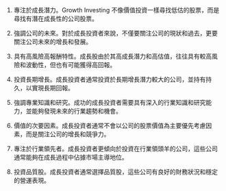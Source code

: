 

1. 專注於成長潛力。Growth Investing 不像價值投資一樣尋找低估的股票，而是尋找有潛在成長性的公司股票。

2. 強調公司的未來。對於成長投資者來說，不僅要關注公司的現狀和過去，更要關注公司未來的增長和發展。

3. 具有高風險高報酬特性。成長股由於其高成長潛力和高估值，往往具有較高風險和波動性，但也有可能獲得高回報。

4. 投資長期增長。成長投資者通常投資於長期增長潛力較大的公司，並持有持久，以實現長期回報。

5. 強調專業知識和研究。成功的成長投資者需要具有深入的行業知識和研究能力，並能夠發現未來的行業趨勢和機會。

6. 價值的次要因素。成長投資者通常不會以公司的股票價值為主要優先考慮因素，而是關注公司的增長和競爭力。

7. 專注於行業領先者。成長投資者更傾向於投資在行業領頭羊的公司，這些公司通常能夠在成長過程中佔據市場主導地位。

8. 投資品質股。成長投資者通常選擇品質股，這些公司有良好的財務狀況和穩定的營運表現。